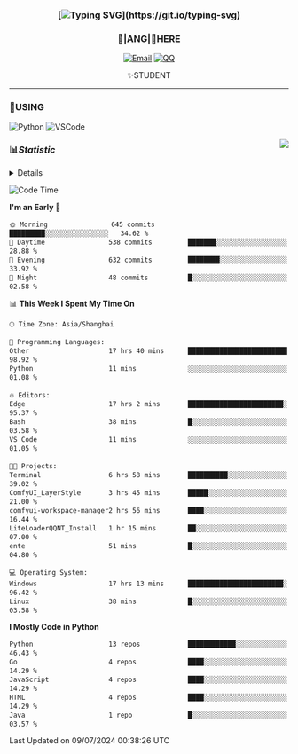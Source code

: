<div align="center">


### [![Typing SVG](https://readme-typing-svg.herokuapp.com?size=25&duration=2500&color=8C43EA&vCenter=true&width=200&height=40&lines=%F0%9F%8C%B1ANGJustinl%F0%9F%8C%B1+!)](https://git.io/typing-svg)


### 🥛|**ANG**|🥛HERE



[![Email](https://img.shields.io/badge/Email-ANGJustin@163.com-6A5ACD?style=flat-square&logoColor=fff)](mailto:ANGJustinl@163.com)
[![QQ](https://img.shields.io/badge/QQ-77139032-98FB98?style=flat-square&logoColor=fff)](https://qm.qq.com/cgi-bin/qm/qr?k=mcs-cON_aPNfc3hO8-H7lWJHDX-5nKr7&noverify=0)




✨STUDENT 

</div>

---

### 🎨USING

![Python](https://img.shields.io/badge/-Python-blue?style=flat-square&logo=Python&logoColor=fff)
![VSCode](https://img.shields.io/badge/-VSCode-blue?style=flat-square&logo=visualstudiocode&logoColor=fff)


<a href="#">
  <img align="right" src="https://github-readme-stats.vercel.app/api?username=ANGJustinl&count_private=true&show_icons=true&hide_border=true&bg_color=15,f2f7fd,E0EAFC" />
</a>




### 📊*Statistic* 

<details>

<p align="center">
   <img src="github-metrics.svg" alt="typing-svg">
</p>

[![Github activity graph](https://github-readme-activity-graph.angforever.top/graph?username=ANGJustinl&theme=dracula)](https://github.com/ANGJustinl/ANGJustinl)
![image](https://github.com/ANGJustinl/ANGJustinl/assets/96008766/f6c957b8-b907-482a-8804-4c1f944d4b60)
</details>

<!--START_SECTION:waka-->
![Code Time](http://img.shields.io/badge/Code%20Time-180%20hrs%2022%20mins-blue)

**I'm an Early 🐤** 

```text
🌞 Morning                645 commits         █████████░░░░░░░░░░░░░░░░   34.62 % 
🌆 Daytime                538 commits         ███████░░░░░░░░░░░░░░░░░░   28.88 % 
🌃 Evening                632 commits         ████████░░░░░░░░░░░░░░░░░   33.92 % 
🌙 Night                  48 commits          █░░░░░░░░░░░░░░░░░░░░░░░░   02.58 % 
```


📊 **This Week I Spent My Time On** 

```text
🕑︎ Time Zone: Asia/Shanghai

💬 Programming Languages: 
Other                    17 hrs 40 mins      █████████████████████████   98.92 % 
Python                   11 mins             ░░░░░░░░░░░░░░░░░░░░░░░░░   01.08 % 

🔥 Editors: 
Edge                     17 hrs 2 mins       ████████████████████████░   95.37 % 
Bash                     38 mins             █░░░░░░░░░░░░░░░░░░░░░░░░   03.58 % 
VS Code                  11 mins             ░░░░░░░░░░░░░░░░░░░░░░░░░   01.05 % 

🐱‍💻 Projects: 
Terminal                 6 hrs 58 mins       ██████████░░░░░░░░░░░░░░░   39.02 % 
ComfyUI_LayerStyle       3 hrs 45 mins       █████░░░░░░░░░░░░░░░░░░░░   21.00 % 
comfyui-workspace-manager2 hrs 56 mins       ████░░░░░░░░░░░░░░░░░░░░░   16.44 % 
LiteLoaderQQNT_Install   1 hr 15 mins        ██░░░░░░░░░░░░░░░░░░░░░░░   07.00 % 
ente                     51 mins             █░░░░░░░░░░░░░░░░░░░░░░░░   04.80 % 

💻 Operating System: 
Windows                  17 hrs 13 mins      ████████████████████████░   96.42 % 
Linux                    38 mins             █░░░░░░░░░░░░░░░░░░░░░░░░   03.58 % 
```

**I Mostly Code in Python** 

```text
Python                   13 repos            ████████████░░░░░░░░░░░░░   46.43 % 
Go                       4 repos             ████░░░░░░░░░░░░░░░░░░░░░   14.29 % 
JavaScript               4 repos             ████░░░░░░░░░░░░░░░░░░░░░   14.29 % 
HTML                     4 repos             ████░░░░░░░░░░░░░░░░░░░░░   14.29 % 
Java                     1 repo              █░░░░░░░░░░░░░░░░░░░░░░░░   03.57 % 
```




 Last Updated on 09/07/2024 00:38:26 UTC
<!--END_SECTION:waka-->
